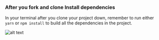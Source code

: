 ### After you fork and clone Install dependencies

In your terminal after you clone your project down, remember to run either `yarn` or `npm install` to build all the dependencies in the project.


![alt text](https://i.ibb.co/CwBhpGH/Screenshot-3.png "image live")
